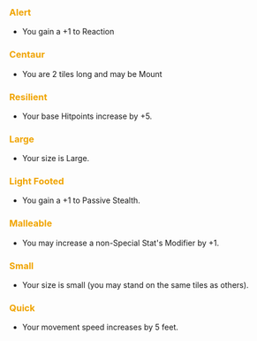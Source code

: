 ### <span style="font-weight:bold;color:rgb(240, 164, 0)">Alert</span>
- You gain a +1 to Reaction
### <span style="font-weight:bold;color:rgb(240, 164, 0)">Centaur </span>
- You are 2 tiles long and may be Mount
### <span style="font-weight:bold;color:rgb(240, 164, 0)">Resilient </span>
- Your base Hitpoints increase by +5.
### <span style="font-weight:bold;color:rgb(240, 164, 0)">Large</span>
- Your size is Large.
### <span style="font-weight:bold;color:rgb(240, 164, 0)">Light Footed</span>
- You gain a +1 to Passive Stealth.
### <span style="font-weight:bold;color:rgb(240, 164, 0)">Malleable</span>
- You may increase a non-Special Stat's Modifier by +1.
### <span style="font-weight:bold;color:rgb(240, 164, 0)">Small</span>
- Your size is small (you may stand on the same tiles as others).
### <span style="font-weight:bold;color:rgb(240, 164, 0)">Quick</span>
- Your movement speed increases by 5 feet.